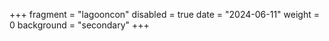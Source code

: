 +++
fragment = "lagooncon"
disabled = true
date = "2024-06-11"
weight = 0
background = "secondary"
+++
